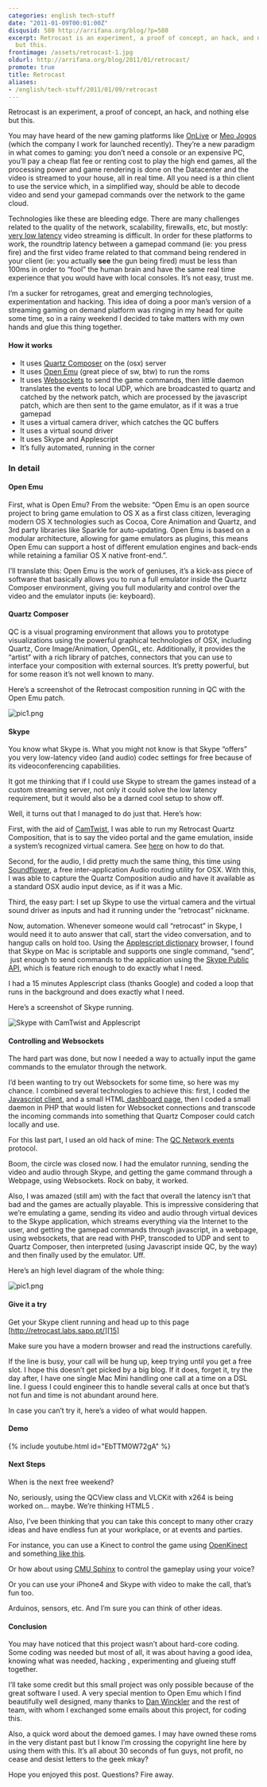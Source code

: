 ```yaml
---
categories: english tech-stuff
date: "2011-01-09T00:01:00Z"
disqusid: 580 http://arrifana.org/blog/?p=580
excerpt: Retrocast is an experiment, a proof of concept, an hack, and nothing else
  but this.
frontimage: /assets/retrocast-1.jpg
oldurl: http://arrifana.org/blog/2011/01/retrocast/
promote: true
title: Retrocast
aliases:
- /english/tech-stuff/2011/01/09/retrocast
---
```


Retrocast is an experiment, a proof of concept, an hack, and nothing else but this.

You may have heard of the new gaming platforms like [OnLive][1] or [Meo Jogos][2] (which the company I work for launched recently). They’re a new paradigm in what comes to gaming: you don’t need a console or an expensive PC, you’ll pay a cheap flat fee or renting cost to play the high end games, all the processing power and game rendering is done on the Datacenter and the video is streamed to your house, all in real time. All you need is a thin client to use the service which, in a simplified way, should be able to decode video and send your gamepad commands over the network to the game cloud.

Technologies like these are bleeding edge. There are many challenges related to the quality of the network, scalability, firewalls, etc, but mostly: [very low latency][3] video streaming is difficult. In order for these platforms to work, the roundtrip latency between a gamepad command (ie: you press fire) and the first video frame related to that command being rendered in your client (ie: you actually **see** the gun being fired) must be less than 100ms in order to “fool” the human brain and have the same real time experience that you would have with local consoles. It’s not easy, trust me.

I’m a sucker for retrogames, great and emerging technologies, experimentation and hacking. This idea of doing a poor man’s version of a streaming gaming on demand platform was ringing in my head for quite some time, so in a rainy weekend I decided to take matters with my own hands and glue this thing together.

#### How it works

 * It uses [Quartz Composer][4] on the (osx) server
 * It uses [Open Emu][5] (great piece of sw, btw) to run the roms
 * It uses [Websockets][6] to send the game commands, then little daemon translates the events to local UDP, which are broadcasted to quartz and catched by the network patch, which are processed by the javascript patch, which are then sent to the game emulator, as if it was a true gamepad
 * It uses a virtual camera driver, which catches the QC buffers
 * It uses a virtual sound driver
 * It uses Skype and Applescript
 * It’s fully automated, running in the corner

### In detail

#### Open Emu

First, what is Open Emu? From the website: “Open Emu is an open source project to bring game emulation to OS X as a first class citizen, leveraging modern OS X technologies such as Cocoa, Core Animation and Quartz, and 3rd party libraries like Sparkle for auto-updating. Open Emu is based on a modular architecture, allowing for game emulators as plugins, this means Open Emu can support a host of different emulation engines and back-ends while retaining a familiar OS X native front-end.”.

I’ll translate this: Open Emu is the work of geniuses, it’s a kick-ass piece of software that basically allows you to run a full emulator inside the Quartz Composer environment, giving you full modularity and control over the video and the emulator inputs (ie: keyboard).

#### Quartz Composer

QC is a visual programing environment that allows you to prototype visualizations using the powerful graphical technologies of OSX, including Quartz, Core Image/Animation, OpenGL, etc. Additionally, it provides the “artist” with a rich library of patches, connectors that you can use to interface your composition with external sources. It’s pretty powerful, but for some reason it’s not well known to many.

Here’s a screenshot of the Retrocast composition running in QC with the Open Emu patch.

![pic1.png](/assets/retrocast-1.jpg "pic1.png")

#### Skype

You know what Skype is. What you might not know is that Skype “offers” you very low-latency video (and audio) codec settings for free because of its videoconferencing capabilities.

It got me thinking that if I could use Skype to stream the games instead of a custom streaming server, not only it could solve the low latency requirement, but it would also be a darned cool setup to show off.

Well, it turns out that I managed to do just that. Here’s how:

First, with the aid of [CamTwist][7], I was able to run my Retrocast Quartz Composition, that is to say the video portal and the game emulation, inside a system’s recognized virtual camera. See [here][8] on how to do that.

Second, for the audio, I did pretty much the same thing, this time using [Soundflower][9], a free inter-application Audio routing utility for OSX. With this, I was able to capture the Quartz Composition audio and have it available as a standard OSX audio input device, as if it was a Mic.

Third, the easy part: I set up Skype to use the virtual camera and the virtual sound driver as inputs and had it running under the “retrocast” nickname.

Now, automation. Whenever someone would call “retrocast” in Skype, I would need it to auto answer that call, start the video conversation, and to hangup calls on hold too. Using the [Applescript dictionary][10] browser, I found that Skype on Mac is scriptable and supports one single command, “send”,  just enough to send commands to the application using the [Skype Public API][11], which is feature rich enough to do exactly what I need.

I had a 15 minutes Applescript class (thanks Google) and coded a loop that runs in the background and does exactly what I need.

Here’s a screenshot of Skype running.

![Skype with CamTwist and Applescript](/assets/retrocast-2.jpg "Skype with CamTwist and Applescript")

#### Controlling and Websockets

The hard part was done, but now I needed a way to actually input the game commands to the emulator through the network.

I’d been wanting to try out Websockets for some time, so here was my chance. I combined several technologies to achieve this: first, I coded the [Javascript client][12], and a small HTML[ dashboard page][13], then I coded a small daemon in PHP that would listen for Websocket connections and transcode the incoming commands into something that Quartz Composer could catch locally and use.

For this last part, I used an old hack of mine: The [QC Network events][14] protocol.

Boom, the circle was closed now. I had the emulator running, sending the video and audio through Skype, and getting the game command through a Webpage, using Websockets. Rock on baby, it worked.

Also, I was amazed (still am) with the fact that overall the latency isn’t that bad and the games are actually playable. This is impressive considering that we’re emulating a game, sending its video and audio through virtual devices to the Skype application, which streams everything via the Internet to the user, and getting the gamepad commands through javascript, in a webpage, using websockets, that are read with PHP, transcoded to UDP and sent to Quartz Composer, then interpreted (using Javascript inside QC, by the way) and then finally used by the emulator. Uff.

Here’s an high level diagram of the whole thing:

![pic1.png](/assets/retrocast-3.jpg "pic1.png")

#### Give it a try

Get your Skype client running and head up to this page [http://retrocast.labs.sapo.pt/][15]

Make sure you have a modern browser and read the instructions carefully.

If the line is busy, your call will be hung up, keep trying until you get a free slot. I hope this doesn’t get picked by a big blog. If it does, forget it, try the day after, I have one single Mac Mini handling one call at a time on a DSL line. I guess I could engineer this to handle several calls at once but that’s not fun and time is not abundant around here.

In case you can’t try it, here’s a video of what would happen.

#### Demo

{% include youtube.html id="EbTTM0W72gA" %}

#### Next Steps

When is the next free weekend?

No, seriously, using the QCView class and VLCKit with x264 is being worked on… maybe. We’re thinking HTML5 .

Also, I’ve been thinking that you can take this concept to many other crazy ideas and have endless fun at your workplace, or at events and parties.

For instance, you can use a Kinect to control the game using [OpenKinect][16] and something[ like this][17].

Or how about using [CMU Sphinx][18] to control the gameplay using your voice?

Or you can use your iPhone4 and Skype with video to make the call, that’s fun too.

Arduinos, sensors, etc. And I’m sure you can think of other ideas.

#### Conclusion

You may have noticed that this project wasn’t about hard-core coding. Some coding was needed but most of all, it was about having a good idea, knowing what was needed, hacking , experimenting and glueing stuff together.

I’ll take some credit but this small project was only possible because of the great software I used. A very special mention to Open Emu which I find beautifully well designed, many thanks to [Dan Winckler][19] and the rest of team, with whom I exchanged some emails about this project, for coding this.

Also, a quick word about the demoed games. I may have owned these roms in the very distant past but I know I’m crossing the copyright line here by using them with this. It’s all about 30 seconds of fun guys, not profit, no cease and desist letters to the geek mkay?

Hope you enjoyed this post. Questions? Fire away.


[1]: http://www.onlive.com/
[2]: http://jogos.meo.pt/
[3]: http://x264dev.multimedia.cx/archives/249
[4]: http://developer.apple.com/graphicsimaging/quartz/quartzcomposer.html
[5]: http://openemu.org/
[6]: http://en.wikipedia.org/wiki/WebSockets
[7]: http://allocinit.com/index.php?title=CamTwist
[8]: http://allocinit.com/index.php?title=CamTwist.QCInstructions
[9]: http://cycling74.com/products/soundflower/
[10]: http://developer.apple.com/library/mac//AppleScript/Conceptual/AppleScriptX/Concepts/work_with_as.html%23//apple_ref/doc/uid/TP40001568-1153006
[11]: http://developer.skype.com/accessories
[12]: http://retrocast.labs.sapo.pt/retrocast.js
[13]: http://retrocast.labs.sapo.pt/
[14]: http://arrifana.org/blog/2007/11/leopards-quartz-composer-and-network-events/
[15]: http://retrocast.labs.sapo.pt/
[16]: http://openkinect.org/wiki/Main_Page
[17]: https://github.com/stoulouse/Quartz-Composer-Open-Kinect-Plugin
[18]: http://cmusphinx.sourceforge.net/
[19]: http://danwinckler.com/